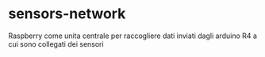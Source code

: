 # sensors-network
Raspberry come unita centrale per raccogliere dati inviati dagli arduino R4 a cui sono collegati dei sensori
